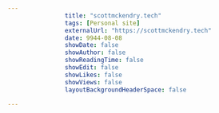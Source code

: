 ---
                title: "scottmckendry.tech"
                tags: [Personal site]
                externalUrl: "https://scottmckendry.tech"
                date: 9944-08-08
                showDate: false
                showAuthor: false
                showReadingTime: false
                showEdit: false
                showLikes: false
                showViews: false
                layoutBackgroundHeaderSpace: false
                ---
